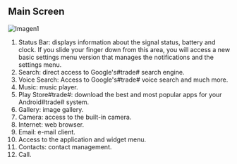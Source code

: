 ## Main Screen

![Imagen1](http://static.energysistem.com/images/manuals/39530/53707eb01dbf1.jpg)

1. Status Bar: displays information about the signal status, battery and clock. If you slide your finger down from this area, you will access a new basic settings menu version that manages the notifications and the settings menu.
2. Search: direct access to Google's#trade# search engine.
3. Voice Search: Access to Google's#trade# voice search and much more.
4. Music: music player.
5. Play Store#trade#: download the best and most popular apps for your Android#trade# system.
6. Gallery: image gallery.
7. Camera: access to the built-in camera.
8. Internet: web browser.
9. Email: e-mail client.
10. Access to the application and widget menu.
11. Contacts: contact management.
12. Call.
